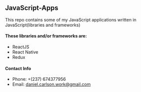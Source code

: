 ## JavaScript-Apps
This repo contains some of my JavaScript applications written in JavaScript(libraries and frameworks)

#### These libraries and/or frameworks are:
* ReactJS
* React Native
* Redux

#### Contact Info
* Phone: +(237) 674377956
* Email: daniel.carlson.work@gmail.com
